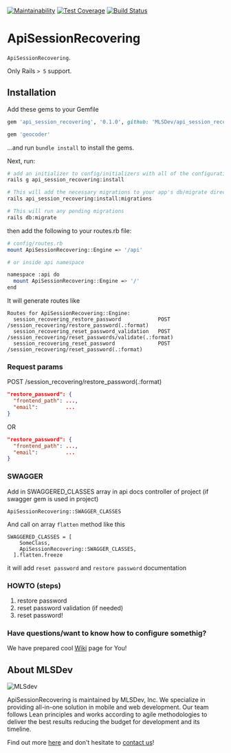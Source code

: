 [![Maintainability](https://api.codeclimate.com/v1/badges/febb3376c6586f609650/maintainability)](https://codeclimate.com/github/DmytroStepaniuk/api_session_recovering/maintainability)
[![Test Coverage](https://api.codeclimate.com/v1/badges/febb3376c6586f609650/test_coverage)](https://codeclimate.com/github/DmytroStepaniuk/api_session_recovering/test_coverage)
[![Build Status](https://travis-ci.org/MLSDev/api_session_recovering.svg?branch=master)](https://travis-ci.org/MLSDev/api_session_recovering)

# ApiSessionRecovering

`ApiSessionRecovering`.

Only Rails `> 5` support.

## Installation

Add these gems to your Gemfile

``` ruby
gem 'api_session_recovering', '0.1.0', github: 'MLSDev/api_session_recovering'

gem 'geocoder'
```

...and run `bundle install` to install the gems.

Next, run:

``` bash
# add an initializer to config/initializers with all of the configuration options
rails g api_session_recovering:install

# This will add the necessary migrations to your app's db/migrate directory
rails api_session_recovering:install:migrations

# This will run any pending migrations
rails db:migrate
```

then add the following to your routes.rb file:

``` bash
# config/routes.rb
mount ApiSessionRecovering::Engine => '/api'

# or inside api namespace

namespace :api do
  mount ApiSessionRecovering::Engine => '/'
end
```

It will generate routes like

```
Routes for ApiSessionRecovering::Engine:
  session_recovering_restore_password            POST /session_recovering/restore_password(.:format)
  session_recovering_reset_password_validation   POST /session_recovering/reset_passwords/validate(.:format)
  session_recovering_reset_password              POST /session_recovering/reset_password(.:format)
```

### Request params

POST /session_recovering/restore_password(.:format)

```json
"restore_password": {
  "frontend_path": ...,
  "email":         ...
}
```

OR 

```json
"restore_password": {
  "frontend_path": ...,
  "email":         ...
}
```

### SWAGGER

Add in SWAGGERED_CLASSES array in api docs controller of project (if swagger gem is used in project)

`ApiSessionRecovering::SWAGGER_CLASSES`

And call on array `flatten` method like this

```
SWAGGERED_CLASSES = [
    SomeClass,
    ApiSessionRecovering::SWAGGER_CLASSES,
  ].flatten.freeze
```
it  will add `reset password` and `restore password` documentation

### HOWTO (steps)

1. restore password
2. reset password validation (if needed)
3. reset password!

### Have questions/want to know how to configure somethig?

We have prepared cool [Wiki](https://github.com/MLSDev/api_session_recovering/wiki) page for You!

## About MLSDev

![MLSdev][logo]

ApiSessionRecovering is maintained by MLSDev, Inc. We specialize in providing all-in-one solution in mobile and web development. Our team follows Lean principles and works according to agile methodologies to deliver the best results reducing the budget for development and its timeline.

Find out more [here][mlsdev] and don't hesitate to [contact us][contact]!

[mlsdev]:  https://mlsdev.com
[contact]: https://mlsdev.com/contact_us
[logo]:    https://raw.githubusercontent.com/MLSDev/development-standards/master/mlsdev-logo.png "Mlsdev"
